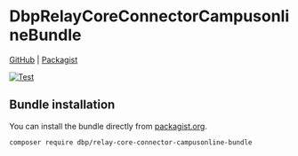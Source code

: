 # DbpRelayCoreConnectorCampusonlineBundle

[GitHub](https://github.com/digital-blueprint/relay-core-connector-campusonline-bundle) |
[Packagist](https://packagist.org/packages/dbp/relay-core-connector-campusonline-bundle)

[![Test](https://github.com/digital-blueprint/relay-core-connector-campusonline-bundle/actions/workflows/test.yml/badge.svg)](https://github.com/digital-blueprint/relay-core-connector-campusonline-bundle/actions/workflows/test.yml)

## Bundle installation

You can install the bundle directly from [packagist.org](https://packagist.org/packages/dbp/relay-core-connector-campusonline-bundle).

```bash
composer require dbp/relay-core-connector-campusonline-bundle
```

